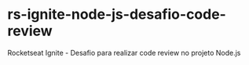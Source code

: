 # rs-ignite-node-js-desafio-code-review
Rocketseat Ignite - Desafio para realizar code review no projeto Node.js
